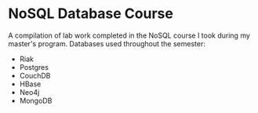 # NoSQL Database Course

A compilation of lab work completed in the NoSQL course I took during my master's program. Databases used throughout the semester:

* Riak
* Postgres
* CouchDB
* HBase
* Neo4j
* MongoDB
